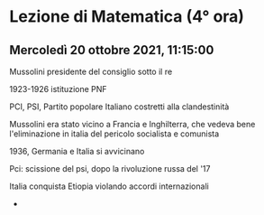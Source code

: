 # Lezione di Matematica (4° ora)
## Mercoledì 20 ottobre 2021, 11:15:00

Mussolini presidente del consiglio sotto il re

1923-1926 istituzione PNF

PCI, PSI, Partito popolare Italiano costretti alla clandestinità

Mussolini era stato vicino a Francia e Inghilterra, che vedeva bene l'eliminazione in italia del pericolo socialista e comunista

1936, Germania e Italia si avvicinano

Pci: scissione del psi, dopo la rivoluzione russa del '17

Italia conquista Etiopia violando accordi internazionali


-
<!--stackedit_data:
eyJoaXN0b3J5IjpbLTgyMDY2ODE5NCwtMjEzMTQ1NjY1LC0xMz
gwNTA1NTYxXX0=
-->